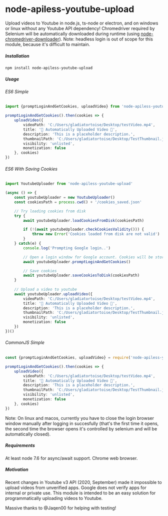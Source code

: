# node-apiless-youtube-upload
Upload videos to Youtube in node.js, ts-node or electron, and on windows or linux without any Youtube API dependency! Chromedriver required by Selenium will be automatically downloaded during runtime (using [node-chromedriver-downloader](https://github.com/gladiatortoise/node-chromedriver-downloader)). Note: headless login is out of scope for this module, because it's difficult to maintain.

##### Installation
    npm install node-apiless-youtube-upload

##### Usage

###### ES6 Simple
```typescript
import {promptLoginAndGetCookies, uploadVideo} from 'node-apiless-youtube-upload'

promptLoginAndGetCookies().then(cookies => {
    uploadVideo({
        videoPath: 'C:/Users/gladiatortoise/Desktop/testVideo.mp4',
        title: '📡 Automatically Uploaded Video 📡',
        description: 'This is a placeholder description.',
        thumbnailPath: 'C:/Users/gladiatortoise/Desktop/TestThumbnail.jpg',
        visibility: 'unlisted',
        monetization: false
    }, cookies)
})
```

###### ES6 With Saving Cookies
```typescript
import YoutubeUploader from 'node-apiless-youtube-upload'

(async () => {
    const youtubeUploader = new YoutubeUploader()
    const cookiesPath = process.cwd() + '/cookies_saved.json'

    // Try loading cookies from disk
    try {
        await youtubeUploader.loadCookiesFromDisk(cookiesPath)

        if (!(await youtubeUploader.checkCookiesValidity())) {
            throw new Error('Cookies loaded from disk are not valid')
        }
    } catch(e) {
        console.log('Prompting Google login..')

        // Open a login window for Google account. Cookies will be stored in the youtubeUploader instance
        await youtubeUploader.promptLoginAndGetCookies()

        // Save cookies
        await youtubeUploader.saveCookiesToDisk(cookiesPath)
    }
    
    // Upload a video to youtube
    await youtubeUploader.uploadVideo({
        videoPath: 'C:/Users/gladiatortoise/Desktop/testVideo.mp4',
        title: '📡 Automatically Uploaded Video 📡',
        description: 'This is a placeholder description.',
        thumbnailPath: 'C:/Users/gladiatortoise/Desktop/TestThumbnail.jpg',
        visibility: 'unlisted',
        monetization: false
    })
})()
```

###### CommonJS Simple
```typescript
const {promptLoginAndGetCookies, uploadVideo} = require('node-apiless-youtube-upload')

promptLoginAndGetCookies().then(cookies => {
    uploadVideo({
        videoPath: 'C:/Users/gladiatortoise/Desktop/testVideo.mp4',
        title: '📡 Automatically Uploaded Video 📡',
        description: 'This is a placeholder description.',
        thumbnailPath: 'C:/Users/gladiatortoise/Desktop/TestThumbnail.jpg',
        visibility: 'unlisted',
        monetization: false
    }, cookies)
})
```

Note: On linux and macos, currently you have to close the login browser window manually after logging in succesfully (that's the first time it opens, the second time the browser opens it's controlled by selenium and will be automatically closed). 

##### Requirements
At least node 7.6 for async/await support. Chrome web browser.

##### Motivation
Recent changes in Youtube v3 API (2020, September) made it impossible to upload videos from unverified apps. Google does not verify apps for internal or private use. This module is intended to be an easy solution for programmatically uploading videos to Youtube.

Massive thanks to @Jaqen00 for helping with testing!
